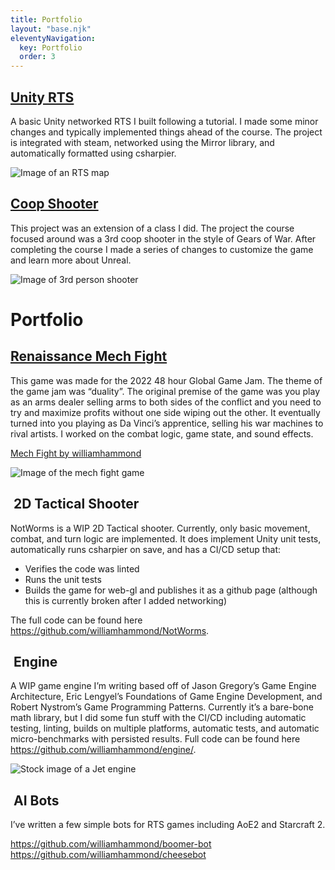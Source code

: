 ```yaml
---
title: Portfolio
layout: "base.njk"
eleventyNavigation:
  key: Portfolio
  order: 3
---
```


## [Unity RTS](/portfolio/unityrts)

A basic Unity networked RTS I built following a tutorial.
I made some minor changes and typically implemented things ahead of the course. The project is integrated with steam, networked using the Mirror library, and automatically formatted using csharpier.

<img class="max-w-full h-auto" src="/assets/portfolio/unityrts/intro.png" alt="Image of an RTS map">

## [Coop Shooter](/portfolio/maffei)

This project was an extension of a class I did.
The project the course focused around was a 3rd coop shooter in the style of Gears of War.
After completing the course I made a series of changes to customize the game and learn more about Unreal.

<img class="max-w-full h-auto" src="/assets/portfolio/coopgame/intro.png" alt="Image of 3rd person shooter">

# Portfolio

## [Renaissance Mech Fight](/portfolio/mech-fight)

This game was made for the 2022 48 hour Global Game Jam.
The theme of the game jam was “duality”. The original premise of the game was you play as an arms dealer selling arms to both sides of the conflict and you need to try and maximize profits without one side wiping out the other.
It eventually turned into you playing as Da Vinci’s apprentice, selling his war machines to rival artists. I worked on the combat logic, game state, and sound effects.

<a href="https://williamhammond.itch.io/mech-fight">Mech Fight by williamhammond</a>

<img class="max-w-full h-auto" src="/assets/portfolio/mechfight/intro.png" alt="Image of the mech fight game">

##  2D Tactical Shooter

NotWorms is a WIP 2D Tactical shooter. Currently, only basic movement, combat, and turn logic are implemented.
It does implement Unity unit tests, automatically runs csharpier on save, and has a CI/CD setup that:

- Verifies the code was linted
- Runs the unit tests
- Builds the game for web-gl and publishes it as a github page (although this is currently broken after I added networking)

The full code can be found here https://github.com/williamhammond/NotWorms.

##  Engine

A WIP game engine I’m writing based off of Jason Gregory’s Game Engine Architecture, Eric Lengyel’s Foundations of Game Engine Development, and Robert Nystrom’s Game Programming Patterns.
Currently it’s a bare-bone math library, but I did some fun stuff with the CI/CD including automatic testing, linting, builds on multiple platforms, automatic tests, and automatic micro-benchmarks with persisted results.
Full code can be found here https://github.com/williamhammond/engine/.

<img class="max-w-full h-auto" src="/assets/portfolio/engine/intro.jpg" alt="Stock image of a Jet engine">

##  AI Bots

I’ve written a few simple bots for RTS games including AoE2 and Starcraft 2.

https://github.com/williamhammond/boomer-bot  
https://github.com/williamhammond/cheesebot
